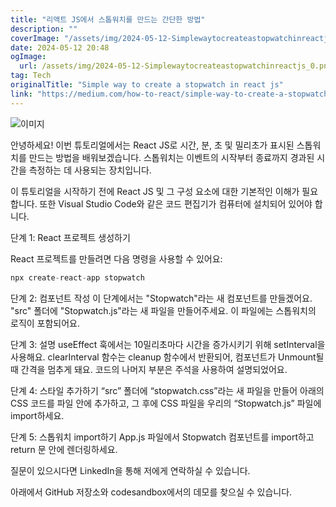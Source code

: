 ```yaml
---
title: "리액트 JS에서 스톱워치를 만드는 간단한 방법"
description: ""
coverImage: "/assets/img/2024-05-12-Simplewaytocreateastopwatchinreactjs_0.png"
date: 2024-05-12 20:48
ogImage: 
  url: /assets/img/2024-05-12-Simplewaytocreateastopwatchinreactjs_0.png
tag: Tech
originalTitle: "Simple way to create a stopwatch in react js"
link: "https://medium.com/how-to-react/simple-way-to-create-a-stopwatch-in-react-js-bcc0e08e041e"
---
```



![이미지](https://miro.medium.com/v2/resize:fit:1400/1*cpD3T-0TChZXMlfpRFBBAQ.gif)

안녕하세요! 이번 튜토리얼에서는 React JS로 시간, 분, 초 및 밀리초가 표시된 스톱워치를 만드는 방법을 배워보겠습니다. 스톱워치는 이벤트의 시작부터 종료까지 경과된 시간을 측정하는 데 사용되는 장치입니다.

이 튜토리얼을 시작하기 전에 React JS 및 그 구성 요소에 대한 기본적인 이해가 필요합니다. 또한 Visual Studio Code와 같은 코드 편집기가 컴퓨터에 설치되어 있어야 합니다.

단계 1: React 프로젝트 생성하기



React 프로젝트를 만들려면 다음 명령을 사용할 수 있어요:

```js
npx create-react-app stopwatch
```

단계 2: 컴포넌트 작성
이 단계에서는 "Stopwatch"라는 새 컴포넌트를 만들겠어요. "src" 폴더에 "Stopwatch.js"라는 새 파일을 만들어주세요. 이 파일에는 스톱워치의 로직이 포함되어요.

단계 3: 설명
useEffect 훅에서는 10밀리초마다 시간을 증가시키기 위해 setInterval을 사용해요. clearInterval 함수는 cleanup 함수에서 반환되어, 컴포넌트가 Unmount될 때 간격을 멈추게 돼요. 코드의 나머지 부분은 주석을 사용하여 설명되었어요.



단계 4: 스타일 추가하기
“src” 폴더에 “stopwatch.css”라는 새 파일을 만들어 아래의 CSS 코드를 파일 안에 추가하고, 그 후에 CSS 파일을 우리의 “Stopwatch.js” 파일에 import하세요.

단계 5: 스톱워치 import하기
App.js 파일에서 Stopwatch 컴포넌트를 import하고 return 문 안에 렌더링하세요.

질문이 있으시다면 LinkedIn을 통해 저에게 연락하실 수 있습니다.

아래에서 GitHub 저장소와 codesandbox에서의 데모를 찾으실 수 있습니다.